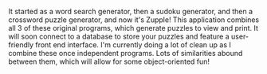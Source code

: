 It started as a word search generator, then a sudoku generator, and then a crossword puzzle generator,
and now it's Zupple! This application combines all 3 of these original programs, which generate puzzles
to view and print. It will soon connect to a database to store your puzzles and feature a user-friendly 
front end interface. I'm currently doing a lot of clean up as I combine these once independent programs.
Lots of similarities abound between them, which will allow for some object-oriented fun! 
